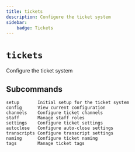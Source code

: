 ```yaml
---
title: tickets
description: Configure the ticket system
sidebar:
    badge: Tickets
---
```


# `tickets`

Configure the ticket system

## Subcommands

```
setup       Initial setup for the ticket system
config      View current configuration
channels    Configure ticket channels
staff       Manage staff roles
settings    Configure ticket settings
autoclose   Configure auto-close settings
transcripts Configure transcript settings
naming      Configure ticket naming
tags        Manage ticket tags
```
